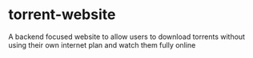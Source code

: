 # torrent-website

A backend focused website to allow users to download torrents without using their own internet plan and watch them fully online
